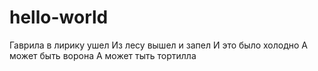 ﻿# hello-world

Гаврила в лирику ушел
Из лесу вышел и запел
И это было холодно
А может быть ворона
А может тыть тортилла